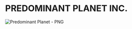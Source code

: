 # PREDOMINANT PLANET INC.

![Predominant Planet - PNG](https://user-images.githubusercontent.com/100175732/236040390-f12f070e-021b-4661-ac14-a02809a48458.png)


<!--
🙋‍♀️ A short introduction - Predominant Planet Inc is an entertainment platform with the sole purpose of building and grooming young and aspiring talents to become superstars and attaining their full potentials . The record label is owned and governed by Yusuph Lanre Segun who are achievers and proper role models to aspiring youths . Predominant Planet plan on leaving our mark in the Nigerian Entertainment Industry by producing well deserving talents who in the long run will keep putting the Nigerian Entertainment Industry on the World Map.
👩‍💻 Our Careers - Predominant Music*  Predominant Network* Predominant Trademark* Einpunk Protocol Finance Inc*
℗ OUR FOUDERS - Dev Lanre Yusuph(CEO & Founder), Dev Akingbola Olagboye(Frontend Senior Developer)
-->
